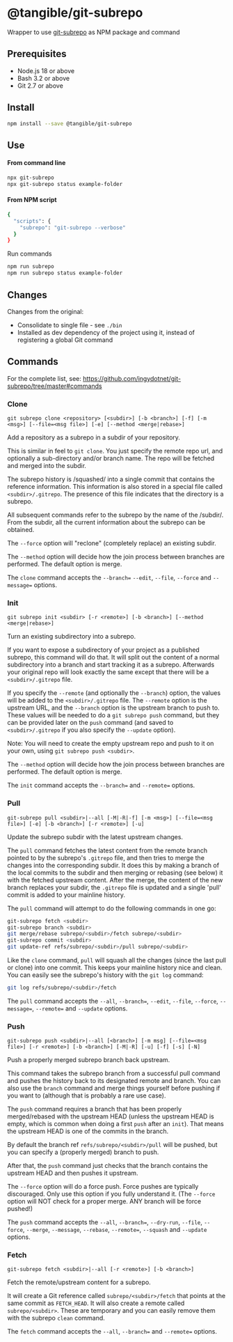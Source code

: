 # @tangible/git-subrepo

Wrapper to use [git-subrepo](https://github.com/ingydotnet/git-subrepo) as NPM package and command

## Prerequisites

- Node.js 18 or above
- Bash 3.2 or above
- Git 2.7 or above

## Install

```sh
npm install --save @tangible/git-subrepo
```

## Use

#### From command line

```sh
npx git-subrepo
npx git-subrepo status example-folder
```

#### From NPM script

```sh
{
  "scripts": {
    "subrepo": "git-subrepo --verbose"
  }
}
```

Run commands

```sh
npm run subrepo
npm run subrepo status example-folder
```

## Changes

Changes from the original:

- Consolidate to single file - see `./bin`
- Installed as dev dependency of the project using it, instead of registering a global Git command

## Commands

For the complete list, see: https://github.com/ingydotnet/git-subrepo/tree/master#commands

### Clone

`git subrepo clone <repository> [<subdir>] [-b <branch>] [-f] [-m <msg>] [--file=<msg file>] [-e] [--method <merge|rebase>]`

Add a repository as a subrepo in a subdir of your repository.

This is similar in feel to `git clone`. You just specify the remote repo
url, and optionally a sub-directory and/or branch name. The repo will be
fetched and merged into the subdir.

The subrepo history is /squashed/ into a single commit that contains the
reference information. This information is also stored in a special file
called `<subdir>/.gitrepo`. The presence of this file indicates that the
directory is a subrepo.

All subsequent commands refer to the subrepo by the name of the /subdir/.
From the subdir, all the current information about the subrepo can be
obtained.

The `--force` option will "reclone" (completely replace) an existing subdir.

The `--method` option will decide how the join process between branches are
  performed. The default option is merge.

The `clone` command accepts the `--branch=` `--edit`, `--file`, `--force`
and `--message=` options.

### Init

`git subrepo init <subdir> [-r <remote>] [-b <branch>] [--method <merge|rebase>]`

Turn an existing subdirectory into a subrepo.

If you want to expose a subdirectory of your project as a published subrepo,
this command will do that. It will split out the content of a normal
subdirectory into a branch and start tracking it as a subrepo. Afterwards
your original repo will look exactly the same except that there will be a
`<subdir>/.gitrepo` file.

If you specify the `--remote` (and optionally the `--branch`) option, the
values will be added to the `<subdir>/.gitrepo` file. The `--remote` option
is the upstream URL, and the `--branch` option is the upstream branch to push
to. These values will be needed to do a `git subrepo push` command, but they
can be provided later on the `push` command (and saved to `<subdir>/.gitrepo`
if you also specify the `--update` option).

Note: You will need to create the empty upstream repo and push to it on your
own, using `git subrepo push <subdir>`.

The `--method` option will decide how the join process between branches
are performed. The default option is merge.

The `init` command accepts the `--branch=` and `--remote=` options.

### Pull

`git-subrepo pull <subdir>|--all [-M|-R|-f] [-m <msg>] [--file=<msg file>] [-e] [-b <branch>] [-r <remote>] [-u]`

Update the subrepo subdir with the latest upstream changes.

The `pull` command fetches the latest content from the remote branch pointed
to by the subrepo's `.gitrepo` file, and then tries to merge the changes into
the corresponding subdir. It does this by making a branch of the local
commits to the subdir and then merging or rebasing (see below) it with the
fetched upstream content. After the merge, the content of the new branch
replaces your subdir, the `.gitrepo` file is updated and a single 'pull'
commit is added to your mainline history.

The `pull` command will attempt to do the following commands in one go:

```sh
git-subrepo fetch <subdir>
git-subrepo branch <subdir>
git merge/rebase subrepo/<subdir>/fetch subrepo/<subdir>
git-subrepo commit <subdir>
git update-ref refs/subrepo/<subdir>/pull subrepo/<subdir>
```

Like the `clone` command, `pull` will squash all the changes (since the last
pull or clone) into one commit. This keeps your mainline history nice and
clean. You can easily see the subrepo's history with the `git log` command:

```sh
git log refs/subrepo/<subdir>/fetch
```

The `pull` command accepts the `--all`, `--branch=`, `--edit`, `--file`,
`--force`, `--message=`, `--remote=` and `--update` options.

### Push

`git-subrepo push <subdir>|--all [<branch>] [-m msg] [--file=<msg file>] [-r <remote>] [-b <branch>] [-M|-R] [-u] [-f] [-s] [-N]`

Push a properly merged subrepo branch back upstream.

This command takes the subrepo branch from a successful pull command and
pushes the history back to its designated remote and branch. You can also use
the `branch` command and merge things yourself before pushing if you want to
(although that is probably a rare use case).

The `push` command requires a branch that has been properly merged/rebased
with the upstream HEAD (unless the upstream HEAD is empty, which is common
when doing a first `push` after an `init`). That means the upstream HEAD is
one of the commits in the branch.

By default the branch ref `refs/subrepo/<subdir>/pull` will be pushed, but
you can specify a (properly merged) branch to push.

After that, the `push` command just checks that the branch contains the
upstream HEAD and then pushes it upstream.

The `--force` option will do a force push. Force pushes are typically
discouraged. Only use this option if you fully understand it. (The `--force`
option will NOT check for a proper merge. ANY branch will be force pushed!)

The `push` command accepts the `--all`, `--branch=`, `--dry-run`, `--file`,
`--force`, `--merge`, `--message`, `--rebase`, `--remote=`, `--squash` and
`--update` options.

### Fetch

`git-subrepo fetch <subdir>|--all [-r <remote>] [-b <branch>]`

Fetch the remote/upstream content for a subrepo.

It will create a Git reference called `subrepo/<subdir>/fetch` that points at
the same commit as `FETCH_HEAD`. It will also create a remote called
`subrepo/<subdir>`. These are temporary and you can easily remove them with
the subrepo `clean` command.

The `fetch` command accepts the `--all`, `--branch=` and `--remote=` options.
